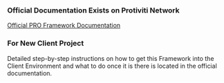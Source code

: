 ### Official Documentation Exists on Protiviti Network ###

[Official PRO Framework Documentation](https://gitlab.rhgcs.com/pro-ecosystem/pro-framework/-/wikis/home)

### For New Client Project ###

Detailed step-by-step instructions on how to get this Framework into the Client Environment and what to do once it is there is located in the official documentation.
